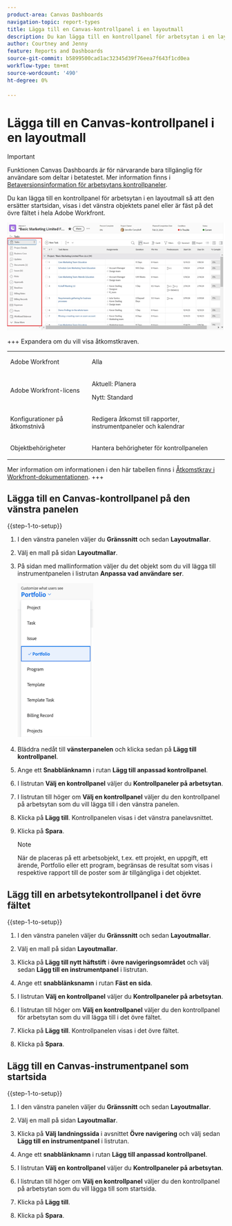 ```yaml
---
product-area: Canvas Dashboards
navigation-topic: report-types
title: Lägga till en Canvas-kontrollpanel i en layoutmall
description: Du kan lägga till en kontrollpanel för arbetsytan i en layoutmall så att den ersätter startsidan, visas i det vänstra objektets panel eller är fäst på det övre fältet.
author: Courtney and Jenny
feature: Reports and Dashboards
source-git-commit: b5899500cad1ac32345d39f76eea7f643f1cd0ea
workflow-type: tm+mt
source-wordcount: '490'
ht-degree: 0%

---
```


# Lägga till en Canvas-kontrollpanel i en layoutmall

>[!IMPORTANT]
>
>Funktionen Canvas Dashboards är för närvarande bara tillgänglig för användare som deltar i betatestet. Mer information finns i [Betaversionsinformation för arbetsytans kontrollpaneler](/help/quicksilver/product-announcements/betas/canvas-dashboards-beta/canvas-dashboards-beta-information.md).

Du kan lägga till en kontrollpanel för arbetsytan i en layoutmall så att den ersätter startsidan, visas i det vänstra objektets panel eller är fäst på det övre fältet i hela Adobe Workfront.

![Vänster panel](assets/left-panel.png)

+++ Expandera om du vill visa åtkomstkraven. 

<table style="table-layout:auto"> 
<col> 
</col> 
<col> 
</col> 
<tbody> 
<tr> 
   <td role="rowheader"><p>Adobe Workfront</p></td> 
   <td> 
<p>Alla </p> 
   </td> 
<tr> 
 <tr> 
   <td role="rowheader"><p>Adobe Workfront-licens</p></td> 
   <td> 
<p>Aktuell: Planera </p> 
<p>Nytt: Standard</p> 
   </td> 
   </tr> 
  </tr> 
  <tr> 
   <td role="rowheader"><p>Konfigurationer på åtkomstnivå</p></td> 
   <td><p>Redigera åtkomst till rapporter, instrumentpaneler och kalendrar</p>
  </td> 
  </tr> 
    </tr>  
        <tr> 
   <td role="rowheader"><p>Objektbehörigheter</p></td> 
   <td><p>Hantera behörigheter för kontrollpanelen</p>
  </td> 
  </tr> 
</tbody> 
</table>

Mer information om informationen i den här tabellen finns i [Åtkomstkrav i Workfront-dokumentationen](/help/quicksilver/administration-and-setup/add-users/access-levels-and-object-permissions/access-level-requirements-in-documentation.md).
+++

## Lägga till en Canvas-kontrollpanel på den vänstra panelen

{{step-1-to-setup}}

1. I den vänstra panelen väljer du **Gränssnitt** och sedan **Layoutmallar**.

1. Välj en mall på sidan **Layoutmallar**.

1. På sidan med mallinformation väljer du det objekt som du vill lägga till instrumentpanelen i listrutan **Anpassa vad användare ser**.

   ![Anpassa vad användarna ser i listrutan](assets/customize-what-users-see.png)

1. Bläddra nedåt till **vänsterpanelen** och klicka sedan på **Lägg till kontrollpanel**.

1. Ange ett **Snabblänknamn** i rutan **Lägg till anpassad kontrollpanel**.

1. I listrutan **Välj en kontrollpanel** väljer du **Kontrollpaneler på arbetsytan**.

1. I listrutan till höger om **Välj en kontrollpanel** väljer du den kontrollpanel på arbetsytan som du vill lägga till i den vänstra panelen.

1. Klicka på **Lägg till**. Kontrollpanelen visas i det vänstra panelavsnittet.

1. Klicka på **Spara**.

   >[!NOTE]
   >
   >När de placeras på ett arbetsobjekt, t.ex. ett projekt, en uppgift, ett ärende, Portfolio eller ett program, begränsas de resultat som visas i respektive rapport till de poster som är tillgängliga i det objektet.


## Lägg till en arbetsytekontrollpanel i det övre fältet

{{step-1-to-setup}}

1. I den vänstra panelen väljer du **Gränssnitt** och sedan **Layoutmallar**.

1. Välj en mall på sidan **Layoutmallar**.

1. Klicka på **Lägg till nytt häftstift** i **övre navigeringsområdet** och välj sedan **Lägg till en instrumentpanel** i listrutan.

1. Ange ett **snabblänksnamn** i rutan **Fäst en sida**.

1. I listrutan **Välj en kontrollpanel** väljer du **Kontrollpaneler på arbetsytan**.

1. I listrutan till höger om **Välj en kontrollpanel** väljer du den kontrollpanel för arbetsytan som du vill lägga till i det övre fältet.

1. Klicka på **Lägg till**. Kontrollpanelen visas i det övre fältet.

1. Klicka på **Spara**.

## Lägg till en Canvas-instrumentpanel som startsida

{{step-1-to-setup}}

1. I den vänstra panelen väljer du **Gränssnitt** och sedan **Layoutmallar**.

1. Välj en mall på sidan **Layoutmallar**.

1. Klicka på **Välj landningssida** i avsnittet **Övre navigering** och välj sedan **Lägg till en instrumentpanel** i listrutan.

1. Ange ett **snabblänknamn** i rutan **Lägg till anpassad kontrollpanel**.

1. I listrutan **Välj en kontrollpanel** väljer du **Kontrollpaneler på arbetsytan**.

1. I listrutan till höger om **Välj en kontrollpanel** väljer du den kontrollpanel på arbetsytan som du vill lägga till som startsida.

1. Klicka på **Lägg till**.

1. Klicka på **Spara**.

